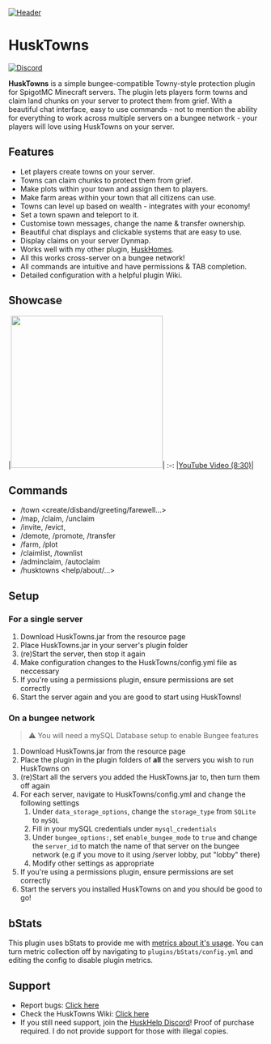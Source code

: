 [![Header](https://i.imgur.com/JckKnZZ.png "Header")](https://github.com/WiIIiam278/HuskTownsDocs/)
# HuskTowns
[![Discord](https://img.shields.io/discord/818135932103557162?color=7289da&logo=discord)](https://discord.gg/tVYhJfyDWG)

**HuskTowns** is a simple bungee-compatible Towny-style protection plugin for SpigotMC Minecraft servers. The plugin lets players form towns and claim land chunks on your server to protect them from grief. With a beautiful chat interface, easy to use commands - not to mention the ability for everything to work across multiple servers on a bungee network - your players will love using HuskTowns on your server.

## Features
* Let players create towns on your server.
* Towns can claim chunks to protect them from grief.
* Make plots within your town and assign them to players.
* Make farm areas within your town that all citizens can use.
* Towns can level up based on wealth - integrates with your economy!
* Set a town spawn and teleport to it.
* Customise town messages, change the name & transfer ownership.
* Beautiful chat displays and clickable systems that are easy to use.
* Display claims on your server Dynmap.
* Works well with my other plugin, [HuskHomes](https://github.com/WiIIiam278/HuskHomes2).
* All this works cross-server on a bungee network!
* All commands are intuitive and have permissions & TAB completion.
* Detailed configuration with a helpful plugin Wiki.

## Showcase
|[<img src="https://img.youtube.com/vi/YnnprTNczeY/maxresdefault.jpg" height="300" />](https://youtu.be/YnnprTNczeY)|
:-: 
|[YouTube Video (8:30)](https://youtu.be/YnnprTNczeY)|

## Commands
* /town <create/disband/greeting/farewell...>
* /map, /claim, /unclaim
* /invite, /evict,
* /demote, /promote, /transfer
* /farm, /plot
* /claimlist, /townlist
* /adminclaim, /autoclaim
* /husktowns <help/about/...>

## Setup
### For a single server
1. Download HuskTowns.jar from the resource page
2. Place HuskTowns.jar in your server's plugin folder
3. (re)Start the server, then stop it again
4. Make configuration changes to the HuskTowns/config.yml file as neccessary
5. If you're using a permissions plugin, ensure permissions are set correctly
6. Start the server again and you are good to start using HuskTowns!

### On a bungee network
> :warning: You will need a mySQL Database setup to enable Bungee features
1. Download HuskTowns.jar from the resource page
2. Place the plugin in the plugin folders of **all** the servers you wish to run HuskTowns on
3. (re)Start all the servers you added the HuskTowns.jar to, then turn them off again
4. For each server, navigate to HuskTowns/config.yml and change the following settings
    1. Under `data_storage_options`, change the `storage_type` from `SQLite` to `mySQL`
    2. Fill in your mySQL credentials under `mysql_credentials`
    3. Under `bungee_options:`, set `enable_bungee_mode` to `true` and change the `server_id` to match the name of that server on the bungee network (e.g if you move to it using /server lobby, put "lobby" there)
    4. Modify other settings as appropriate
5. If you're using a permissions plugin, ensure permissions are set correctly
6. Start the servers you installed HuskTowns on and you should be good to go!

## bStats
This plugin uses bStats to provide me with [metrics about it's usage](https://bstats.org/plugin/bukkit/HuskTowns/11265).
You can turn metric collection off by navigating to `plugins/bStats/config.yml` and editing the config to disable plugin metrics.

## Support
* Report bugs: [Click here](https://github.com/WiIIiam278/HuskTownsDocs/issues)
* Check the HuskTowns Wiki: [Click here](https://github.com/WiIIiam278/HuskTownsDocs/wiki)
* If you still need support, join the [HuskHelp Discord](https://discord.gg/tVYhJfyDWG)! Proof of purchase required. I do not provide support for those with illegal copies.
